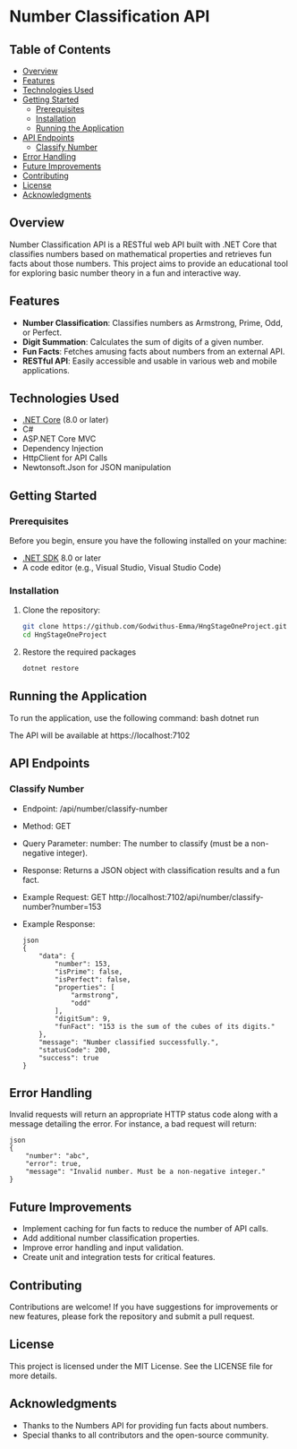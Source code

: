 # Number Classification API  

## Table of Contents  

- [Overview](#overview)  
- [Features](#features)  
- [Technologies Used](#technologies-used)  
- [Getting Started](#getting-started)  
  - [Prerequisites](#prerequisites)  
  - [Installation](#installation)  
  - [Running the Application](#running-the-application)  
- [API Endpoints](#api-endpoints)  
  - [Classify Number](#classify-number)  
- [Error Handling](#error-handling)  
- [Future Improvements](#future-improvements)  
- [Contributing](#contributing)  
- [License](#license)  
- [Acknowledgments](#acknowledgments)  

## Overview  

Number Classification API is a RESTful web API built with .NET Core that classifies numbers based on mathematical properties and retrieves fun facts about those numbers. This project aims to provide an educational tool for exploring basic number theory in a fun and interactive way.  

## Features  

- **Number Classification**: Classifies numbers as Armstrong, Prime, Odd, or Perfect.  
- **Digit Summation**: Calculates the sum of digits of a given number.  
- **Fun Facts**: Fetches amusing facts about numbers from an external API.  
- **RESTful API**: Easily accessible and usable in various web and mobile applications.  

## Technologies Used  

- [.NET Core](https://dotnet.microsoft.com/download) (8.0 or later)  
- C#  
- ASP.NET Core MVC  
- Dependency Injection  
- HttpClient for API Calls  
- Newtonsoft.Json for JSON manipulation  

## Getting Started  

### Prerequisites  

Before you begin, ensure you have the following installed on your machine:  

- [.NET SDK](https://dotnet.microsoft.com/download) 8.0 or later  
- A code editor (e.g., Visual Studio, Visual Studio Code)  

### Installation  

1. Clone the repository:  
   ```bash  
   git clone https://github.com/Godwithus-Emma/HngStageOneProject.git 
   cd HngStageOneProject

2. Restore the required packages
   ```bash
   dotnet restore


## Running the Application
  To run the application, use the following command:
  bash
  dotnet run
  
  The API will be available at https://localhost:7102


## API Endpoints
### Classify Number
- Endpoint: /api/number/classify-number

- Method: GET

- Query Parameter:
  number: The number to classify (must be a non-negative integer).
- Response: Returns a JSON object with classification results and a fun fact.

- Example Request:
  GET http://localhost:7102/api/number/classify-number?number=153


- Example Response:

      json
      {  
          "data": {  
              "number": 153,  
              "isPrime": false,  
              "isPerfect": false,  
              "properties": [  
                  "armstrong",  
                  "odd"  
              ],  
              "digitSum": 9,  
              "funFact": "153 is the sum of the cubes of its digits."  
          },  
          "message": "Number classified successfully.",  
          "statusCode": 200,  
          "success": true  
      }  
## Error Handling
  Invalid requests will return an appropriate HTTP status code along with a message detailing the error. For instance, a bad request will return:

    json
    {  
        "number": "abc",  
        "error": true,  
        "message": "Invalid number. Must be a non-negative integer."  
    }  
  
## Future Improvements
- Implement caching for fun facts to reduce the number of API calls.
- Add additional number classification properties.
- Improve error handling and input validation.
- Create unit and integration tests for critical features.

## Contributing
  Contributions are welcome! If you have suggestions for improvements or new features, please fork the repository and submit a pull request.

## License
  This project is licensed under the MIT License. See the LICENSE file for more details.

## Acknowledgments
- Thanks to the Numbers API for providing fun facts about numbers.
- Special thanks to all contributors and the open-source community.
